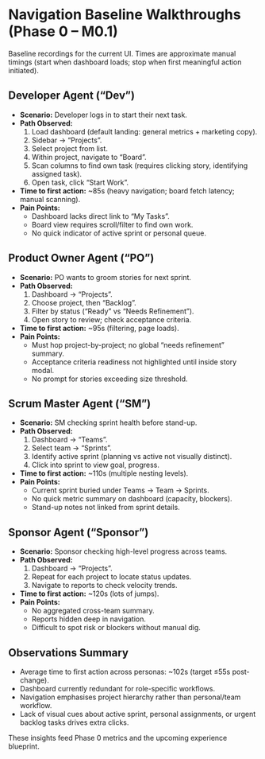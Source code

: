 # Navigation Baseline Walkthroughs (Phase 0 – M0.1)

Baseline recordings for the current UI. Times are approximate manual timings (start when dashboard loads; stop when first meaningful action initiated).

## Developer Agent (“Dev”)
- **Scenario:** Developer logs in to start their next task.
- **Path Observed:**
  1. Load dashboard (default landing: general metrics + marketing copy).
  2. Sidebar → “Projects”.
  3. Select project from list.
  4. Within project, navigate to “Board”.
  5. Scan columns to find own task (requires clicking story, identifying assigned task).
  6. Open task, click “Start Work”.
- **Time to first action:** ~85s (heavy navigation; board fetch latency; manual scanning).
- **Pain Points:**
  - Dashboard lacks direct link to “My Tasks”.
  - Board view requires scroll/filter to find own work.
  - No quick indicator of active sprint or personal queue.

## Product Owner Agent (“PO”)
- **Scenario:** PO wants to groom stories for next sprint.
- **Path Observed:**
  1. Dashboard → “Projects”.
  2. Choose project, then “Backlog”.
  3. Filter by status (“Ready” vs “Needs Refinement”).
  4. Open story to review; check acceptance criteria.
- **Time to first action:** ~95s (filtering, page loads).
- **Pain Points:**
  - Must hop project-by-project; no global “needs refinement” summary.
  - Acceptance criteria readiness not highlighted until inside story modal.
  - No prompt for stories exceeding size threshold.

## Scrum Master Agent (“SM”)
- **Scenario:** SM checking sprint health before stand-up.
- **Path Observed:**
  1. Dashboard → “Teams”.
  2. Select team → “Sprints”.
  3. Identify active sprint (planning vs active not visually distinct).
  4. Click into sprint to view goal, progress.
- **Time to first action:** ~110s (multiple nesting levels).
- **Pain Points:**
  - Current sprint buried under Teams → Team → Sprints.
  - No quick metric summary on dashboard (capacity, blockers).
  - Stand-up notes not linked from sprint details.

## Sponsor Agent (“Sponsor”)
- **Scenario:** Sponsor checking high-level progress across teams.
- **Path Observed:**
  1. Dashboard → “Projects”.
  2. Repeat for each project to locate status updates.
  3. Navigate to reports to check velocity trends.
- **Time to first action:** ~120s (lots of jumps).
- **Pain Points:**
  - No aggregated cross-team summary.
  - Reports hidden deep in navigation.
  - Difficult to spot risk or blockers without manual dig.

## Observations Summary
- Average time to first action across personas: ~102s (target ≤55s post-change).
- Dashboard currently redundant for role-specific workflows.
- Navigation emphasises project hierarchy rather than personal/team workflow.
- Lack of visual cues about active sprint, personal assignments, or urgent backlog tasks drives extra clicks.

These insights feed Phase 0 metrics and the upcoming experience blueprint. 
